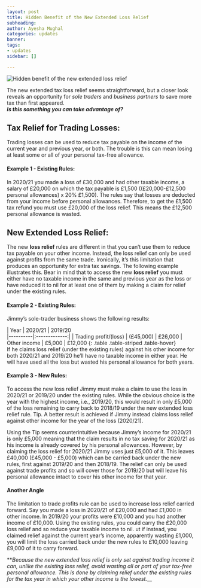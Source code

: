 ```yaml
---
layout: post
title: Hidden Benefit of the New Extended Loss Relief
subheading: 
author: Ayesha Mughal
categories: updates
banner: 
tags:
- updates
sidebar: []

---
```

![Hidden benefit of the new extended loss relief](https://aaziz-blog-data.s3.eu-west-2.amazonaws.com/Images/Blog/Hidden%20benefit.png "Hidden benefit of the new extended loss relief")

The new extended tax loss relief seems straightforward, but a closer look reveals an opportunity for _sole traders_ and _business partners_ to save more tax than first appeared.  
**_Is this something you can take advantage of?_**

## Tax Relief for Trading Losses:

Trading losses can be used to reduce tax payable on the income of the current year and previous year, or both. The trouble is this can mean losing at least some or all of your personal tax-free allowance.

#### Example 1 - Existing Rules:

In 2020/21 you made a loss of £30,000 and had other taxable income, a salary of £20,000 on which the tax payable is £1,500 ((£20,000-£12,500 personal allowances) x 20% £1,500). The rules say that losses are deducted from your income before personal allowances. Therefore, to get the £1,500 tax refund you must use £20,000 of the loss relief. This means the £12,500 personal allowance is wasted.

## New Extended Loss Relief:

The new **loss relief** rules are different in that you can’t use them to reduce tax payable on your other income. Instead, the loss relief can only be used against profits from the same trade. Ironically, it’s this limitation that produces an opportunity for extra tax savings. The following example illustrates this. Bear in mind that to access the new **loss relief** you must either have no taxable income in the same and previous year as the loss or have reduced it to nil for at least one of them by making a claim for relief under the existing rules.

#### Example 2 - Existing Rules:

Jimmy’s sole-trader business shows the following results:

| Year   |      2020/21     |      2019/20  
|----------|:-------------:| | Trading profit/(loss) |  (£45,000) | £26,000 | Other income |   £5,000  | £12,000 {: .table .table-striped .table-hover}  
If he claims loss relief (under the existing rules) against his other income for both 2020/21 and 2019/20 he’ll have no taxable income in either year. He will have used all the loss but wasted his personal allowance for both years.

#### Example 3 - New Rules:

To access the new loss relief Jimmy must make a claim to use the loss in 2020/21 or 2019/20 under the existing rules. While the obvious choice is the year with the highest income, i.e., 2019/20, this would result in only £5,000 of the loss remaining to carry back to 2018/19 under the new extended loss relief rule. Tip. A better result is achieved if Jimmy instead claims loss relief against other income for the year of the loss (2020/21).

Using the Tip seems counterintuitive because Jimmy’s income for 2020/21 is only £5,000 meaning that the claim results in no tax saving for 2020/21 as his income is already covered by his personal allowances. However, by claiming the loss relief for 2020/21 Jimmy uses just £5,000 of it. This leaves £40,000 (£45,000 - £5,000) which can be carried back under the new rules, first against 2019/20 and then 2018/19. The relief can only be used against trade profits and so will cover those for 2019/20 but will leave his personal allowance intact to cover his other income for that year.

#### Another Angle

The limitation to trade profits rule can be used to increase loss relief carried forward. Say you made a loss in 2020/21 of £20,000 and had £1,000 in other income. In 2019/20 your profits were £10,000 and you had another income of £10,000. Using the existing rules, you could carry the £20,000 loss relief and so reduce your taxable income to nil. ut if instead, you claimed relief against the current year’s income, apparently wasting £1,000, you will limit the loss carried back under the new rules to £10,000 leaving £9,000 of it to carry forward.

\**_Because the new extended loss relief is only set against trading income it can, unlike the existing loss relief, avoid wasting all or part of your tax-free personal allowance. This is done by claiming relief under the existing rules for the tax year in which your other income is the lowest.___